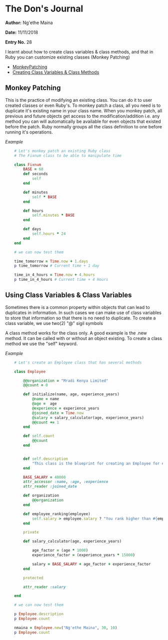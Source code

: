 # The Don's Journal

**Author:** Ng'ethe Maina

**Date:** 11/11/2018

**Entry No.** 28

I learnt about how to create class variables & class methods, and that in Ruby you can customize existing classes (Monkey Patching)

- [MonkeyPatching](#Heading-1)
- [Creating Class Variables & Class Methods](#Heading-2)


## Monkey Patching
This is the practice of modifying an existing class.
You can do it to user created classes or even Ruby's.
To monkey patch a class, all you need is to duplicate it's existing name in your class name.
When you monkey patch, all previous and future objects get access to the modification/addition i.e. any method you can will automatically be available for even objects that existed before the patch.
Ruby normally groups all the class definition to one before running it's operations.

*Example*
```ruby
    # Let's monkey patch an existing Ruby class
    # The Fixnum class to be able to manipulate time

    class Fixnum
        BASE = 60
        def seconds
            self
        end

        def minutes
            self * BASE
        end

        def hours
            self.minutes * BASE
        end

        def days
            self.hours * 24
        end
    end

    # we can now test them

    time_tomorrow = Time.now + 1.days
    p time_tomorrow # Current time + 1 day

    time_in_4_hours = Time.now + 4.hours
    p time_in_4_hours # Current time + 4 Hours

```


## Using Class Variables & Class Variables
Sometimes there is a common property within objects that can lead to duplicates in information. In such cases we can make use of class variables to store that information so that there is no need to duplicate.
To create a class variable, we use two(2) "@" sigil symbols

A class method works for the class only. A good example is the .new method.
It can be called with or without an object existing.
To create a class method we use the "self" keyword.

*Example*
```ruby
    # Let's create an Employee class that has several methods

    class Employee

        @@organization = "Mradi Kenya Limited"
        @@count = 0

        def initialize(name, age, experience_years)
            @name = name
            @age =  age
            @experience = experience_years
            @joined_date = Time.now
            @salary = salary_calculator(age, experience_years)
            @@count += 1
        end

        def self.count
            @@count
        end


        def self.description
            "This class is the blueprint for creating an Employee for #{@@organization}."
        end

        BASE_SALARY = 40000
        attr_accessor :name, :age, :experience
        attr_reader :joined_date

        def organization
            @@organization
        end

        def employee_ranking(employee)
            self.salary > employee.salary ? "You rank higher than #{employee.name}" : "#{employee.name} rank is higher than yours"
        end

        private

        def salary_calculator(age, experience_years)

            age_factor = (age * 1000)
            experience_factor = (experience_years * 15000)

            salary = BASE_SALARY + age_factor + experience_factor
        end

        protected

        attr_reader :salary

    end

    # we can now test them

    p Employee.description
    p Employee.count

    nmaina = Employee.new("Ng'ethe Maina", 30, 10)
    p Employee.count

```
